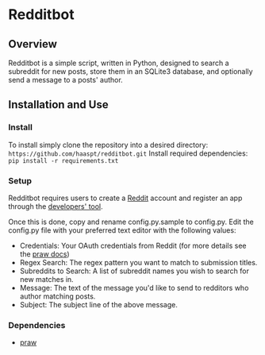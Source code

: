 # Redditbot
## Overview
Redditbot is a simple script, written in Python, designed to search a subreddit for new posts, store them in an SQLite3 database, and optionally send a message to a posts' author.

## Installation and Use
### Install
To install simply clone the repository into a desired directory:
`https://github.com/haaspt/redditbot.git`
Install required dependencies:
`pip install -r requirements.txt`

### Setup
Redditbot requires users to create a [Reddit](https://www.reddit.com) account and register an app through the [developers' tool](https://ssl.reddit.com/prefs/apps).

Once this is done, copy and rename config.py.sample to config.py. Edit the config.py file with your preferred text editor with the following values:

* Credentials: Your OAuth credentials from Reddit (for more details see the [praw docs](http://praw.readthedocs.io/en/latest/getting_started/authentication.html))
* Regex Search: The regex pattern you want to match to submission titles.
* Subreddits to Search: A list of subreddit names you wish to search for new matches in.
* Message: The text of the message you'd like to send to redditors who author matching posts.
* Subject: The subject line of the above message.

### Dependencies
* [praw](https://praw.readthedocs.io/en/latest/)